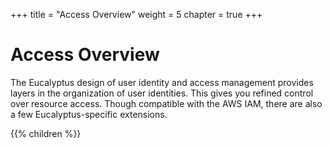 +++
title = "Access Overview"
weight = 5
chapter = true
+++


# Access Overview
The Eucalyptus design of user identity and access management provides layers in the organization of user identities. This gives you refined control over resource access. Though compatible with the AWS IAM, there are also a few Eucalyptus-specific extensions.



{{% children %}}
